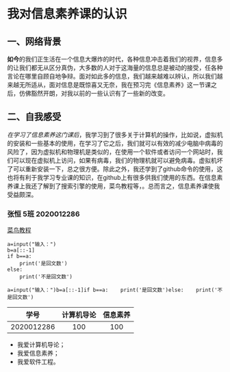 #                                  我对信息素养课的认识

## 一、网络背景

**如今**的我们正生活在一个信息大爆炸的时代，各种信息冲击着我们的视界，信息多的让我们都无从区分真伪，大多数的人对于这海量的信息总是被动的接受，任各种言论在哪里自顾自地争辩。面对如此多的信息，我们越来越难以辨认，所以我们越来越无所适从，面对信息是既惊喜又无奈，我在预习完《信息素养》这一节课之后，仿佛豁然开朗，对我以前的一些认识有了一些新的改变。

## 二、自我感受

*在学习了信息素养这门课后*，我学习到了很多关于计算机的操作，比如说，虚拟机的安装和一些基本的使用，在学习了它之后，我们就可以有效的减少电脑中病毒的风险了，因为虚拟机和物理机是类似的，在使用一个软件或者访问一个网站时，我们可以现在虚拟机上访问，如果有病毒，我们的物理机就可以避免病毒。虚拟机坏了可以重新安装一下，总之很方便。除此之外，我还学到了github命令的使用，这也将有利于我学习专业课的知识，在github上有很多供我们使用的东西。在信息素养课上我还了解到了搜索引擎的使用，菜鸟教程等，。总而言之，信息素养课使我受益颇深。

### 张恒 5班 2020012286

[菜鸟教程](https://www.runoob.com/)

```
a=input("输入：")
b=a[::-1]
if b==a:
    print('是回文数')
else:
    print('不是回文数')
```

`a=input("输入：")b=a[::-1]if b==a:    print('是回文数')else:    print('不是回文数')`

|    学号    | 计算机导论 | 信息素养 |
| :--------: | :--------: | :------: |
| 2020012286 |    100     |   100    |

- 我爱计算机导论；
- 我爱信息素养；
- 我爱软件工程。





